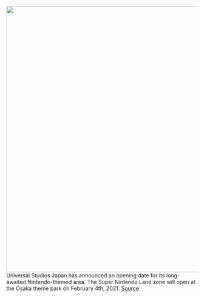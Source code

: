 <img src='https://cdn.vox-cdn.com/thumbor/6DEWBdTnp6XopxgTy2LZ7gXudAw=/0x0:960x640/1200x0/filters:focal(0x0:960x640):no_upscale()/cdn.vox-cdn.com/uploads/chorus_asset/file/22129482/16905_02.jpg' width='700px' /><br/>
Universal Studios Japan has announced an opening date for its long-awaited Nintendo-themed area. The Super Nintendo Land zone will open at the Osaka theme park on February 4th, 2021.
<a href='https://www.theverge.com/2020/11/30/21726093/super-nintendo-world-osaka-japan-opening-date-announced'> Source <a/>